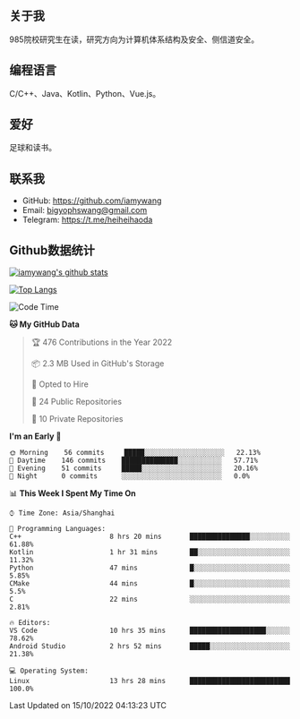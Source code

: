 ## 关于我

985院校研究生在读，研究方向为计算机体系结构及安全、侧信道安全。

## 编程语言

C/C++、Java、Kotlin、Python、Vue.js。

## 爱好

足球和读书。

## 联系我

- GitHub: https://github.com/iamywang
- Email: bigyophswang@gmail.com
- Telegram: https://t.me/heiheihaoda

## Github数据统计

[![iamywang's github stats](https://github-readme-stats.vercel.app/api?username=iamywang&count_private=true&show_icons=true)]()

[![Top Langs](https://github-readme-stats.vercel.app/api/top-langs/?username=iamywang&layout=compact)]()

<!--START_SECTION:waka-->
![Code Time](http://img.shields.io/badge/Code%20Time-606%20hrs%2051%20mins-blue)

**🐱 My GitHub Data** 

> 🏆 476 Contributions in the Year 2022
 > 
> 📦 2.3 MB Used in GitHub's Storage 
 > 
> 💼 Opted to Hire
 > 
> 📜 24 Public Repositories 
 > 
> 🔑 10 Private Repositories  
 > 
**I'm an Early 🐤** 

```text
🌞 Morning    56 commits     █████░░░░░░░░░░░░░░░░░░░░   22.13% 
🌆 Daytime    146 commits    ██████████████░░░░░░░░░░░   57.71% 
🌃 Evening    51 commits     █████░░░░░░░░░░░░░░░░░░░░   20.16% 
🌙 Night      0 commits      ░░░░░░░░░░░░░░░░░░░░░░░░░   0.0%

```


📊 **This Week I Spent My Time On** 

```text
⌚︎ Time Zone: Asia/Shanghai

💬 Programming Languages: 
C++                      8 hrs 20 mins       ███████████████░░░░░░░░░░   61.88% 
Kotlin                   1 hr 31 mins        ██░░░░░░░░░░░░░░░░░░░░░░░   11.32% 
Python                   47 mins             █░░░░░░░░░░░░░░░░░░░░░░░░   5.85% 
CMake                    44 mins             █░░░░░░░░░░░░░░░░░░░░░░░░   5.5% 
C                        22 mins             ░░░░░░░░░░░░░░░░░░░░░░░░░   2.81%

🔥 Editors: 
VS Code                  10 hrs 35 mins      ███████████████████░░░░░░   78.62% 
Android Studio           2 hrs 52 mins       █████░░░░░░░░░░░░░░░░░░░░   21.38%

💻 Operating System: 
Linux                    13 hrs 28 mins      █████████████████████████   100.0%

```


 Last Updated on 15/10/2022 04:13:23 UTC
<!--END_SECTION:waka-->
